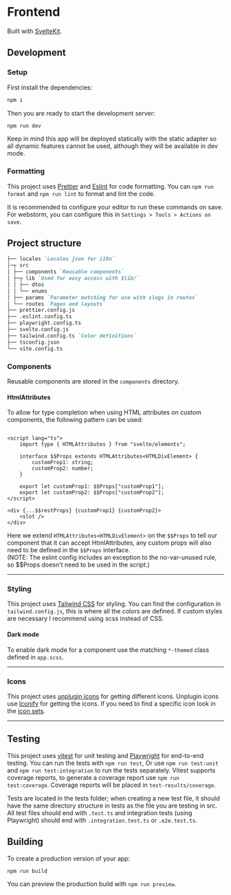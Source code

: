 # Frontend

Built with [SvelteKit](https://kit.svelte.dev/).

## Development

### Setup

First install the dependencies:

```bash
npm i
```

Then you are ready to start the development server:

```bash
npm run dev
```

Keep in mind this app will be deployed statically with the static adapter
so all dynamic features cannot be used, although they will be available in dev mode.

### Formatting

This project uses [Prettier](https://prettier.io/) and [Eslint](https://eslint.org/) for code formatting. You
can `npm run format` and `npm run lint` to format and lint the code.

It is recommended to configure your editor to run these commands on save.
For webstorm, you can configure this in `Settings > Tools > Actions on save`.

## Project structure

```markdown
├── locales `Locales json for i18n`  
│─┬ src  
│ ├── components `Reusable components`  
│ ├─┬ lib `Used for easy access with $lib/`  
│ │ ├── dtos  
│ │ └── enums  
│ ├── params `Parameter matching for use with slugs in routes`  
│ └── routes `Pages and layouts`  
├── prettier.config.js  
├── .eslint.config.ts  
├── playwright.config.ts  
├── svelte.config.js  
├── tailwind.config.ts `Color definitions`  
├── tsconfig.json  
└── vite.config.ts
```
### Components

Reusable components are stored in the `components` directory.

#### HtmlAttributes

To allow for type completion when using HTML attributes on custom components, the following pattern can be used:

```sveltehtml

<script lang="ts">
	import type { HTMLAttributes } from "svelte/elements";

	interface $$Props extends HTMLAttributes<HTMLDivElement> {
		customProp1: string;
		customProp2: number;
	}

	export let customProp1: $$Props["customProp1"];
	export let customProp2: $$Props["customProp2"];
</script>

<div {...$$restProps} {customProp1} {customProp2}>
	<slot />
</div>
```

Here we extend `HTMLAttributes<HTMLDivElement>` on the `$$Props` to tell our component that it can accept
HtmlAttributes, any custom props will also need to be defined in the `$$Props` interface.  
(NOTE: The eslint config includes an exception to the no-var-unused rule, so $$Props doesn't need to be used in the
script.)

---

### Styling

This project uses [Tailwind CSS](https://tailwindcss.com/) for styling. You can find the configuration
in `tailwind.config.js`, this is where all the colors are defined. If custom styles are necessary I recommend using scss
instead of CSS.

#### Dark mode

To enable dark mode for a component use the matching `*-themed` class defined in `app.scss`.

---

### Icons

This project uses [unplugin icons](https://github.com/unplugin/unplugin-icons) for getting different icons. Unplugin
icons use [Iconify](https://iconify.design/) for getting the icons. If you need to find a specific icon look in
the [icon sets](https://icon-sets.iconify.design/).

---

## Testing

This project uses [vitest](https://vitest.dev/) for unit testing and [Playwright](https://playwright.dev/) for
end-to-end testing.
You can run the tests with `npm run test`, Or use `npm run test:unit` and `npm run test:integration`
to run the tests separately.
Vitest supports coverage reports, to generate a coverage report
use `npm run test:coverage`.
Coverage reports will be placed in `test-results/coverage`.

Tests are located in the tests folder; when creating a new test file, it should have the same directory structure in
tests as the file you are testing in src.
All test files should end with `.test.ts` and integration tests
(using Playwright) should end with `.integration.test.ts` or `.e2e.test.ts`.

## Building

To create a production version of your app:

```bash
npm run build
```

You can preview the production build with `npm run preview`.

